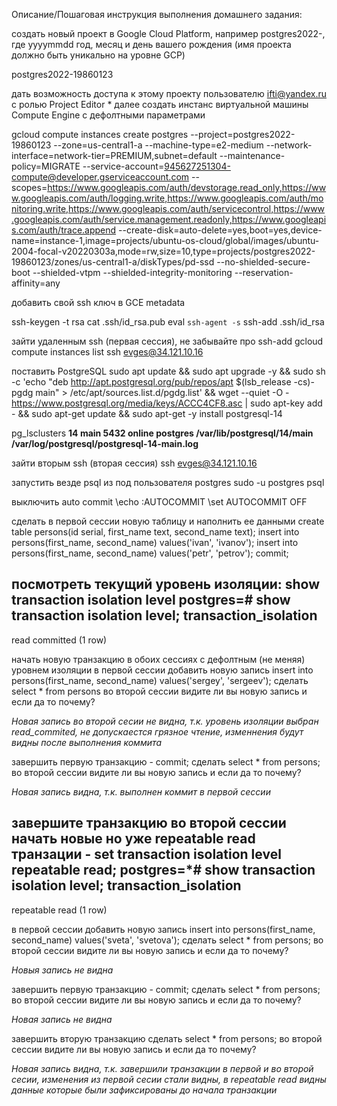 Описание/Пошаговая инструкция выполнения домашнего задания:


создать новый проект в Google Cloud Platform, например postgres2022-, где yyyymmdd год, месяц и день вашего рождения (имя проекта должно быть уникально на уровне GCP)

postgres2022-19860123

дать возможность доступа к этому проекту пользователю ifti@yandex.ru с ролью Project Editor
*
далее создать инстанс виртуальной машины Compute Engine с дефолтными параметрами

gcloud compute instances create postgres --project=postgres2022-19860123 --zone=us-central1-a --machine-type=e2-medium --network-interface=network-tier=PREMIUM,subnet=default --maintenance-policy=MIGRATE --service-account=945627251304-compute@developer.gserviceaccount.com --scopes=https://www.googleapis.com/auth/devstorage.read_only,https://www.googleapis.com/auth/logging.write,https://www.googleapis.com/auth/monitoring.write,https://www.googleapis.com/auth/servicecontrol,https://www.googleapis.com/auth/service.management.readonly,https://www.googleapis.com/auth/trace.append --create-disk=auto-delete=yes,boot=yes,device-name=instance-1,image=projects/ubuntu-os-cloud/global/images/ubuntu-2004-focal-v20220303a,mode=rw,size=10,type=projects/postgres2022-19860123/zones/us-central1-a/diskTypes/pd-ssd --no-shielded-secure-boot --shielded-vtpm --shielded-integrity-monitoring --reservation-affinity=any

добавить свой ssh ключ в GCE metadata

ssh-keygen -t rsa
cat .ssh/id_rsa.pub
eval `ssh-agent -s`
ssh-add .ssh/id_rsa

зайти удаленным ssh (первая сессия), не забывайте про ssh-add
gcloud compute instances list
ssh evges@34.121.10.16

поставить PostgreSQL
sudo apt update && sudo apt upgrade -y && sudo sh -c 'echo "deb http://apt.postgresql.org/pub/repos/apt $(lsb_release -cs)-pgdg main" > /etc/apt/sources.list.d/pgdg.list' && wget --quiet -O - https://www.postgresql.org/media/keys/ACCC4CF8.asc | sudo apt-key add - && sudo apt-get update && sudo apt-get -y install postgresql-14

pg_lsclusters
**14  main    5432 online postgres /var/lib/postgresql/14/main /var/log/postgresql/postgresql-14-main.log**


зайти вторым ssh (вторая сессия)
ssh evges@34.121.10.16

запустить везде psql из под пользователя postgres
sudo -u postgres psql


выключить auto commit
\echo :AUTOCOMMIT
\set AUTOCOMMIT OFF

сделать в первой сессии новую таблицу и наполнить ее данными 
create table persons(id serial, first_name text, second_name text); 
insert into persons(first_name, second_name) values('ivan', 'ivanov'); 
insert into persons(first_name, second_name) values('petr', 'petrov'); 
commit;

**посмотреть текущий уровень изоляции: show transaction isolation level**
postgres=# show transaction isolation level;
 transaction_isolation
-----------------------
 read committed
(1 row)

начать новую транзакцию в обоих сессиях с дефолтным (не меняя) уровнем изоляции
в первой сессии добавить новую запись insert into persons(first_name, second_name) values('sergey', 'sergeev');
сделать select * from persons во второй сессии
видите ли вы новую запись и если да то почему?

*Новая запись во второй сесии не видна, т.к. уровень изоляции выбран read_commited, не допускаестся грязное чтение, изменнения будут видны после выполнения коммита*

завершить первую транзакцию - commit;
сделать select * from persons; во второй сессии
видите ли вы новую запись и если да то почему?

*Новая запись видна, т.к. выполнен коммит в первой сессии*

завершите транзакцию во второй сессии
начать новые но уже repeatable read транзации - set transaction isolation level repeatable read;
postgres=*# show transaction isolation level;
 transaction_isolation
-----------------------
 repeatable read
(1 row)

в первой сессии добавить новую запись insert into persons(first_name, second_name) values('sveta', 'svetova');
сделать select * from persons; во второй сессии
видите ли вы новую запись и если да то почему?

*Новыя запись не видна*

завершить первую транзакцию - commit;
сделать select * from persons; во второй сессии
видите ли вы новую запись и если да то почему?

*Новая запись не видна*

завершить вторую транзакцию
сделать select * from persons; во второй сессии
видите ли вы новую запись и если да то почему?

*Новая запись видна, т.к. завершили транзакции в первой и во второй сесии, изменения из первой сесии стали видны, в repeatable read видны данные которые были зафиксированы до начала транзакции*